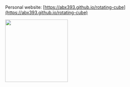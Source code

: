 Personal website:
[https://abx393.github.io/rotating-cube](https://abx393.github.io/rotating-cube)

<img src="assets/Animation.gif" width="200" height="200">
